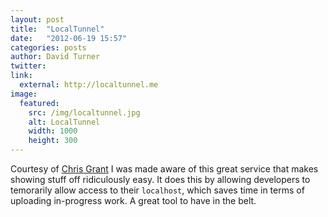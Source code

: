 ```yaml
---
layout: post
title:  "LocalTunnel"
date:   "2012-06-19 15:57"
categories: posts
author: David Turner
twitter:
link:
  external: http://localtunnel.me
image:
  featured:
    src: /img/localtunnel.jpg
    alt: LocalTunnel
    width: 1000
    height: 300
---
```

Courtesy of [Chris Grant][] I was made aware of this great service that makes showing stuff off ridiculously easy. It does this by allowing developers to temorarily allow access to their `localhost`, which saves time in terms of uploading in-progress work. A great tool to have in the belt.

[0]: http://localtunnel.me

[Chris Grant]: http://twitter.com/duckbox